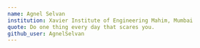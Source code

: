 ```yaml
---
name: Agnel Selvan
institution: Xavier Institute of Engineering Mahim, Mumbai
quote: Do one thing every day that scares you.
github_user: AgnelSelvan
---
```

